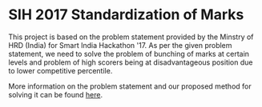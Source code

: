 # SIH 2017 Standardization of Marks
 This project is based on the problem statement provided by the Minstry of HRD (India) for Smart India Hackathon '17. As per the given problem statement, we need to solve the problem of bunching of marks at certain levels and problem of high scorers being at disadvantageous position due to lower competitive percentile.
 
 More information on the problem statement and our proposed method for solving it can be found [here](./Hackathon-PDF.pdf).
